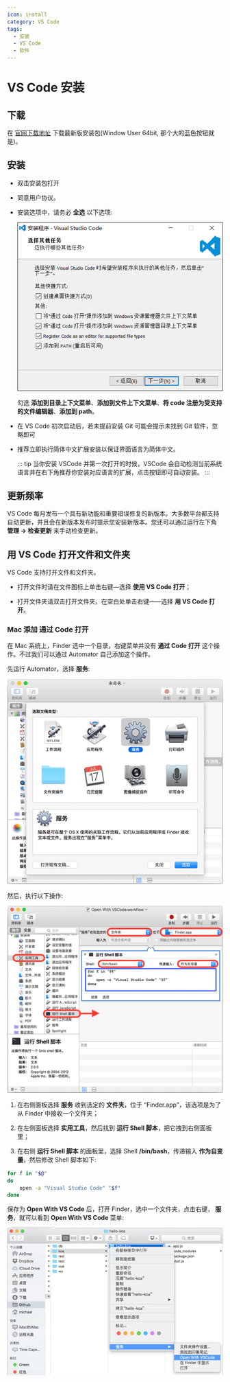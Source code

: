 ```yaml
---
icon: install
category: VS Code
tags:
  - 安装
  - VS Code
  - 软件
---
```


# VS Code 安装

## 下载

在 [官网下载地址](https://code.visualstudio.com/Download) 下载最新版安装包(Window User 64bit, 那个大的蓝色按钮就是)。

## 安装

- 双击安装包打开

- 同意用户协议。

- 安装选项中，请务必 **全选** 以下选项:

  ![安装 VS Code](./assets/install.png)

  勾选 **添加到目录上下文菜单**、**添加到文件上下文菜单**、**将 code 注册为受支持的文件编辑器**、**添加到 path**。

- 在 VS Code 初次启动后，若未提前安装 Git 可能会提示未找到 Git 软件，忽略即可

- 推荐立即执行简体中文扩展安装以保证界面语言为简体中文。

  ::: tip
  当你安装 VSCode 并第一次打开的时候，VSCode 会自动检测当前系统语言并在右下角推荐你安装对应语言的扩展，点击按钮即可自动安装。
  :::

## 更新频率

VS Code 每月发布一个具有新功能和重要错误修复的新版本。大多数平台都支持自动更新，并且会在新版本发布时提示您安装新版本。您还可以通过运行左下角 **管理 → 检查更新** 来手动检查更新。

## 用 VS Code 打开文件和文件夹

VS Code 支持打开文件和文件夹。

- 打开文件时请在文件图标上单击右键—选择 **使用 VS Code 打开**；

- 打开文件夹请双击打开文件夹，在空白处单击右键——选择 **用 VS Code 打开**。

### Mac 添加 **通过 Code 打开**

在 Mac 系统上，Finder 选中一个目录，右键菜单并没有 **通过 Code 打开** 这个操作。不过我们可以通过 Automator 自己添加这个操作。

先运行 Automator，选择 **服务**:

![automator-service](./assets/automator-service.png)

然后，执行以下操作:

![automator](./assets/automator.jpg)

1. 在右侧面板选择 **服务** 收到选定的 **文件夹**，位于 “Finder.app”，该选项是为了从 Finder 中接收一个文件夹；

2. 在左侧面板选择 **实用工具**，然后找到 **运行 Shell 脚本**，把它拽到右侧面板里；

3. 在右侧 **运行 Shell 脚本** 的面板里，选择 Shell **/bin/bash**，传递输入 **作为自变量**，然后修改 Shell 脚本如下:

```sh
for f in "$@"
do
    open -a "Visual Studio Code" "$f"
done
```

保存为 **Open With VS Code** 后，打开 Finder，选中一个文件夹，点击右键， **服务**，就可以看到 **Open With VS Code** 菜单:

![open-with-vscode](./assets/open-with-vscode.png)
